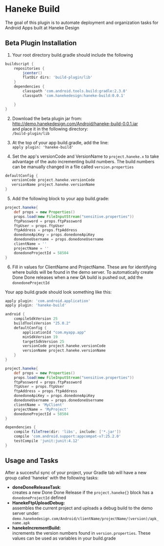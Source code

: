 # Haneke Build

The goal of this plugin is to automate deployment and organization tasks for Android Apps built at Haneke Design
 
## Beta Plugin Installation

1. Your root directory build.gradle should include the following
```groovy
buildscript {
    repositories {
        jcenter()
        flatDir dirs: 'build-plugin/lib'
    }
    dependencies {
        classpath 'com.android.tools.build:gradle:2.3.0'
        classpath 'com.hanekedesign:haneke-build:0.0.1'

    }
}
```

2. Download the beta plugin jar from:</br>
http://demo.hanekedesign.com/Android/haneke-build-0.0.1.jar </br>
and place it in the following directory:</br>
`/build-plugin/lib`

3. At the top of your app build.gradle, add the line:</br>
`apply plugin: 'haneke-build'`

4. Set the app's versionCode and VersionName to `project.haneke.x` to take advantage of the auto incrementing build numbers. The build numbers can be manually changed in a file called `version.properties`
```groovy
defaultConfig {
   versionCode project.haneke.versionCode
   versionName project.haneke.versionName
}
```

5. Add the following block to your app build.grade:
```groovy
project.haneke{
    def props = new Properties()
    props.load(new FileInputStream("sensitive.properties"))
    ftpPassword = props.ftpPassword
    ftpUser = props.ftpUser
    ftpAddress = props.ftpAddress
    donedoneApiKey = props.donedoneApiKey
    donedoneUsername = props.donedoneUsername
    clientName = ''
    projectName = ''
    donedoneProjectId = 58504
}
```
6. Fill in values for ClientName and ProjectName. These are for identifying where builds will be found in the demo server. To automatically create Done Done releases when a new QA build is pushed out, add the `donedoneProjectId` 

Your app build.grade should look something like this:
```groovy
apply plugin: 'com.android.application'
apply plugin: 'haneke-build'

android {
    compileSdkVersion 25
    buildToolsVersion "25.0.2"
    defaultConfig {
        applicationId "com.myapp.app"
        minSdkVersion 19
        targetSdkVersion 25
        versionCode project.haneke.versionCode
        versionName project.haneke.versionName
    }
}

project.haneke{
    def props = new Properties()
    props.load(new FileInputStream("sensitive.properties"))
    ftpPassword = props.ftpPassword
    ftpUser = props.ftpUser
    ftpAddress = props.ftpAddress
    donedoneApiKey = props.donedoneApiKey
    donedoneUsername = props.donedoneUsername
    clientName = 'MyClient'
    projectName = 'MyProject'
    donedoneProjectId = 58504
}

dependencies {
    compile fileTree(dir: 'libs', include: ['*.jar'])
    compile 'com.android.support:appcompat-v7:25.2.0'
    testCompile 'junit:junit:4.12'
}

```

## Usage and Tasks

After a succesful sync of your project, your Gradle tab will have a new group called 'haneke' with the following tasks:</br>

- **doneDoneReleaseTask**:</br>
  creates a new Done Done Release if the `project.haneke{}` block has a `donedoneProjectId` defined
- **HanekeFtpUploadDebug:**</br>
    assembles the current project and uploads a debug build to the demo server under:</br>
    `demo.hanekedesign.com/Android/clientName/projectName/(version)/apk_name.apk`
- **hanekeIncrementBuild:**</br>
    increments the version numbers found in `version.properties`. These values can be used as variables in your build.grade 

